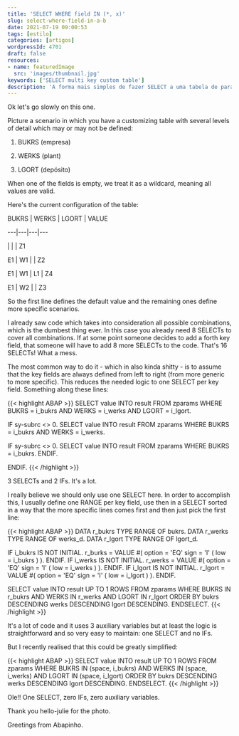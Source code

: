 ```yaml
---
title: 'SELECT WHERE field IN (*, x)'
slug: select-where-field-in-a-b
date: 2021-07-19 09:00:53
tags: [estilo]
categories: [artigos]
wordpressId: 4701
draft: false
resources:
- name: featuredImage
  src: 'images/thumbnail.jpg'
keywords: ['SELECT multi key custom table']
description: 'A forma mais simples de fazer SELECT a uma tabela de parametrização com vários níveis de detalhe contemplando wildcards.'
---
```

Ok let's go slowly on this one.

Picture a scenario in which you have a customizing table with several levels of detail which may or may not be defined:

  1. BUKRS (empresa)

  2. WERKS (plant)

  3. LGORT (depósito)

When one of the fields is empty, we treat it as a wildcard, meaning all values are valid.

<!--more-->

Here's the current configuration of the table:

BUKRS
| WERKS
| LGORT
| VALUE

---|---|---|---

|
|
| Z1

E1
| W1
|
| Z2

E1
| W1
| L1
| Z4

E1
| W2
|
| Z3

So the first line defines the default value and the remaining ones define more specific scenarios.

I already saw code which takes into consideration all possible combinations, which is the dumbest thing ever. In this case you already need 8 SELECTs to cover all combinations. If at some point someone decides to add a forth key field, that someone will have to add 8 more SELECTs to the code. That's 16 SELECTs! What a mess.

The most common way to do it - which in also kinda shitty - is to assume that the key fields are always defined from left to right (from more generic to more specific). This reduces the needed logic to one SELECT per key field. Something along these lines:


{{< highlight ABAP >}}
SELECT value INTO result
FROM zparams
WHERE BUKRS = i_bukrs
  AND WERKS = i_werks
  AND LGORT = i_lgort.

IF sy-subrc <> 0.
  SELECT value INTO result
  FROM zparams
  WHERE BUKRS = i_bukrs
    AND WERKS = i_werks.

  IF sy-subrc <> 0.
    SELECT value INTO result
    FROM zparams
    WHERE BUKRS = i_bukrs.
  ENDIF.

ENDIF.
{{< /highlight >}}

3 SELECTs and 2 IFs. It's a lot.

I really believe we should only use one SELECT here. In order to accomplish this, I usually define one RANGE per key field, use then in a SELECT sorted in a way that the more specific lines comes first and then just pick the first line:


{{< highlight ABAP >}}
DATA r_bukrs TYPE RANGE OF bukrs.
DATA r_werks TYPE RANGE OF werks_d.
DATA r_lgort TYPE RANGE OF lgort_d.

IF i_bukrs IS NOT INITIAL.
  r_burks = VALUE #( option = 'EQ' sign = 'I' ( low = i_bukrs ) ).
ENDIF.
IF i_werks IS NOT INITIAL.
  r_werks = VALUE #( option = 'EQ' sign = 'I' ( low = i_werks ) ).
ENDIF.
IF i_lgort IS NOT INITIAL.
  r_lgort = VALUE #( option = 'EQ' sign = 'I' ( low = i_lgort ) ).
ENDIF.

SELECT value INTO result
UP TO 1 ROWS
FROM zparams
WHERE BUKRS IN r_bukrs
  AND WERKS IN r_werks
  AND LGORT IN r_lgort
ORDER BY bukrs DESCENDING werks DESCENDING lgort DESCENDING.
ENDSELECT.
{{< /highlight >}}

It's a lot of code and it uses 3 auxiliary variables but at least the logic is straightforward and so very easy to maintain: one SELECT and no IFs.

But I recently realised that this could be greatly simplified:


{{< highlight ABAP >}}
SELECT value INTO result
UP TO 1 ROWS
FROM zparams
WHERE BUKRS IN (space, i_bukrs)
  AND WERKS IN (space, i_werks)
  AND LGORT IN (space, i_lgort)
ORDER BY bukrs DESCENDING werks DESCENDING lgort DESCENDING.
ENDSELECT.
{{< /highlight >}}

Ole!! One SELECT, zero IFs, zero auxiliary variables.

Thank you hello-julie for the photo.

Greetings from Abapinho.
